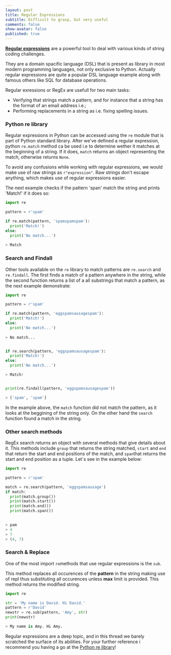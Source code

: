 ```yaml
---
layout: post
title: Regular Expressions
subtitle: Difficult to grasp, but very useful
comments: false
show-avatar: false
published: true
---
```


<a href='https://en.wikipedia.org/wiki/Regular_expression'>**Regular expressions**</a> are a powerful tool to deal with various kinds of string coding challenges.

They are a domain spacific language (DSL) that is present as library in most modern programming languages, not only exclusive to Python. Actually regular expressions are quite a popular DSL language example along with famous others like SQL for database operations.

Regular exressions or RegEx are usefull for two main tasks:

* Verifying that strings match a pattern, and for instance that a string has the format of an email address i.e.;
* Performing replacements in a string as i.e. fixing spelling issues.


### Python re library
Regular expressions in Python can be accessed using the `re` module that is part of Python standard library.
After we've defined a regular expression, python `re.match` method ca be used i.e to determine wether it matches at the beginning of a string. If it does, `match` returns an object representing the match, otherwise returns `None`.

To avoid any confusions while working with regular expressions, we would make use of raw strings as `r"expression"`.
Raw strings don't escape anything, which makes use of regular expressions easier.

The next example checks if the pattern 'span' match the string and prints 'Match!' if it does so:

```python
import re

pattern = r'spam'

if re.match(pattern, 'spamspamspam'):
  print('Match!')
else:
  print('No match...')
  
> Match
```

### Search and Findall

Other tools available on the `re` library to match patterns are `re.search` and `re.findall`. The first finds a match of a pattern anywhere in the string, while the second function returns a list of a all substrings that match a pattern, as the next example demonstrate:

``` python
import re

pattern = r'spam'

if re.match(pattern, 'eggspamsausagespam'):
  print('Match!')
else:
  print('No match...')
  
> No match...


if re.search(pattern, 'eggspamsausagespam'):
  print('Match!')
else:
  print('No match...')

> Match!


print(re.findall(pattern, 'eggspamsausagespam'))

> ['spam', 'spam']
```

In the example above, the `match` function did not match the pattern, as it looks at the beggining of the string only. On the other hand the `search` function found a match in the string.

### Other search methods

RegEx search returns an object with several methods that give details about it. This methods include `group` that returns the string matched, `start` and `end` that return the start and end positions of the match, and `span`that returns the start and end position as a tuple. Let´s see in the example below:

```python
import re

pattern = r'spam'

match = re.search(pattern, 'eggspamsausage')
if match:
  print(match.group())
  print(match.start())
  print(match.end())
  print(match.span())
  

> pam
> 4 
> 7
> (4, 7)
```


### Search & Replace

One of the most import `re`methods that use regular expressions is the `sub`.

This method replaces all occurences of the **pattern** in the string making use of repl thus substituting all occurences unless **max** limit is provided. This method returns the modified string.

```python
import re

str = 'My name is David. Hi David.'
pattern = r'David'
newstr = re.sub(pattern, 'Amy', str)
print(newstr)

> My name is Amy. Hi Amy.
```

Regular expressions are a deep topic, and in this thread we barely scratched the surface of its abilities. For your further reference i recommend you having a go at the <a href='https://docs.python.org/2/library/re.html'>Python re library</a>!
